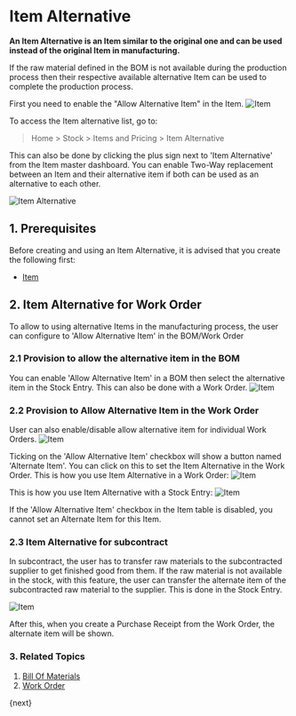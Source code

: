 <!-- add-breadcrumbs -->
# Item Alternative

**An Item Alternative is an Item similar to the original one and can be used instead of the original Item in manufacturing.**

If the raw material defined in the BOM is not available during the production process then their respective available alternative Item can be used to complete the production process.

First you need to enable the "Allow Alternative Item" in the Item.
<img class="screenshot" alt="Item" src="{{docs_base_url}}/v13/assets/img/manufacturing/allow-alternative-item.png">

To access the Item alternative list, go to:
> Home > Stock > Items and Pricing > Item Alternative

This can also be done by clicking the plus sign next to 'Item Alternative' from the Item master dashboard.
You can enable Two-Way replacement between an Item and their alternative item if both can be used as an alternative to each other.

<img class="screenshot" alt="Item Alternative" src="{{docs_base_url}}/v13/assets/img/manufacturing/item-alternative.png">

## 1. Prerequisites
Before creating and using an Item Alternative, it is advised that you create the following first:

* [Item](/docs/v13/user/manual/en/stock/item)

## 2. Item Alternative for Work Order

To allow to using alternative Items in the manufacturing process, the user can configure to 'Allow Alternative Item' in the BOM/Work Order

### 2.1 Provision to allow the alternative item in the BOM
You can enable 'Allow Alternative Item' in a BOM then select the alternative item in the Stock Entry. This can also be done with a Work Order.
<img class="screenshot" alt="Item" src="{{docs_base_url}}/v13/assets/img/manufacturing/allow-alternative-item-bom.png">


### 2.2 Provision to Allow Alternative Item in the Work Order
User can also enable/disable allow alternative item for individual Work Orders.
<img class="screenshot" alt="Item" src="{{docs_base_url}}/v13/assets/img/manufacturing/allow-alternative-item-wo.png">


Ticking on the 'Allow Alternative Item' checkbox will show a button named 'Alternate Item'. You can click on this to set the Item Alternative in the Work Order. This is how you use Item Alternative in a Work Order:
<img class="screenshot" alt="Item" src="{{docs_base_url}}/v13/assets/img/manufacturing/work_order_item_alternative.gif">

This is how you use Item Alternative with a Stock Entry:
<img class="screenshot" alt="Item" src="{{docs_base_url}}/v13/assets/img/manufacturing/se_item_alternative.gif">

If the 'Allow Alternative Item' checkbox in the Item table is disabled, you cannot set an Alternate Item for this Item.

### 2.3 Item Alternative for subcontract
In subcontract, the user has to transfer raw materials to the subcontracted supplier to get finished good from them. If the raw material is not available in the stock, with this feature, the user can transfer the alternate item of the subcontracted raw material to the supplier. This is done in the Stock Entry.

<img class="screenshot" alt="Item" src="{{docs_base_url}}/v13/assets/img/manufacturing/purchase_order_item_alternative.gif">

After this, when you create a Purchase Receipt from the Work Order, the alternate item will be shown.

### 3. Related Topics
1. [Bill Of Materials](/docs/v13/user/manual/en/manufacturing/bill-of-materials)
1. [Work Order](/docs/v13/user/manual/en/manufacturing/work-order)

{next}